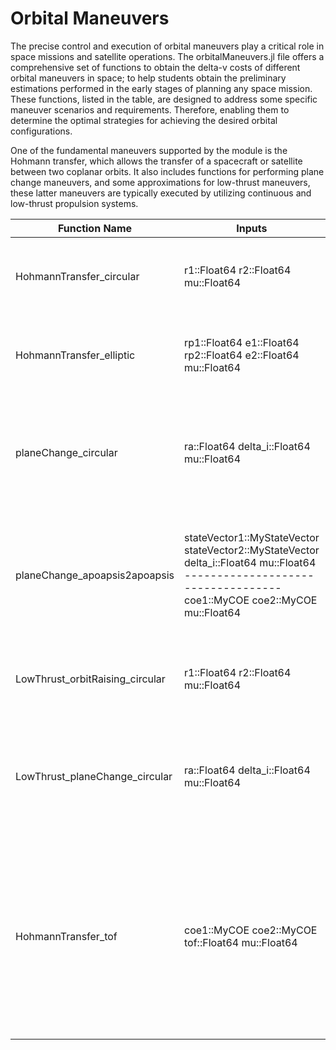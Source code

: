 # Orbital Maneuvers

The precise control and execution of orbital maneuvers play a critical role in space missions and satellite operations. The orbitalManeuvers.jl file offers a comprehensive set of functions to obtain the delta-v costs of different orbital maneuvers in space; to help students obtain the preliminary estimations performed in the early stages of planning any space mission. These functions, listed in the table, are designed to address some specific maneuver scenarios and requirements. Therefore, enabling them to determine the optimal strategies for achieving the desired orbital configurations.

One of the fundamental maneuvers supported by the module is the Hohmann transfer, which allows the transfer of a spacecraft or satellite between two coplanar orbits. It also includes functions for performing plane change maneuvers, and some approximations for low-thrust maneuvers, these latter maneuvers are typically executed by utilizing continuous and low-thrust propulsion systems. 

|**Function Name**                  |  **Inputs**                                                                                                                                                                             | **Outputs**               | **Functionality**                                                                                                                                                                                                               |
|----------------------------------|------------------------------------------------------------------------------------------------------------------------------------------------------------------------------------------------|-------------------------|-------------------------------------------------------------------------------------------------------------------------------------------------------------------------------------------------------------------------------|
| HohmannTransfer_circular         | r1::Float64  r2::Float64  mu::Float64                                                                                                                                                      | deltaV::Float64         | Hohmann transfer between 2 circular and coplanar orbits                                                                                                                                                                      |
| HohmannTransfer\_elliptic         | rp1::Float64  e1::Float64  rp2::Float64  e2::Float64  mu::Float64                                                                                                                      | deltaV::Float64         | Hohmann transfer between 2 elliptic and coplanar orbits                                                                                                                                                                      |
| planeChange\_circular             | ra::Float64  delta\_i::Float64  mu::Float64                                                                                                                                                | deltaV::Float64         | Obtain the Δv required to perform a Plane Change Maneuver between 2 circular orbits                                                                                                                                          |
| planeChange\_apoapsis2apoapsis    | stateVector1::MyStateVector  stateVector2::MyStateVector  delta_i::Float64  mu::Float64  -----------------------------------  coe1::MyCOE  coe2::MyCOE  mu::Float64               | deltaV::Float64         | Obtain the min Δv required to perform a Plane Change Maneuver between 2 elliptical orbits                                                                                                                                    |
| LowThrust\_orbitRaising\_circular   | r1::Float64  r2::Float64  mu::Float64                                                                                                                                                      | deltaV::Float64         | Low Thrust Orbit Raising between 2 circular and coplanar orbits                                                                                                                                                              |
| LowThrust\_planeChange\_circular    | ra::Float64  delta\_i::Float64  mu::Float64                                                                                                                                                | deltaV::Float64         | Low Thrust Plane Change Maneuver between two circular orbits with the same radius ($ra$)                                                                                                                                    |
| HohmannTransfer\_tof              | coe1::MyCOE  coe2::MyCOE  tof::Float64  mu::Float64                                                                                                                                      | deltaV::MyVector  vT1::MyVector  vT2::MyVector           | Given a desired time of flight and the COE of two orbits, calculate the Δv vector and the velocity vectors at the beginning and at the end of the Hohmann transfer.                                                       |
